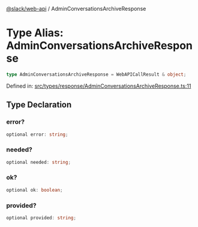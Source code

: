 [@slack/web-api](../index.md) / AdminConversationsArchiveResponse

# Type Alias: AdminConversationsArchiveResponse

```ts
type AdminConversationsArchiveResponse = WebAPICallResult & object;
```

Defined in: [src/types/response/AdminConversationsArchiveResponse.ts:11](https://github.com/slackapi/node-slack-sdk/blob/main/packages/web-api/src/types/response/AdminConversationsArchiveResponse.ts#L11)

## Type Declaration

### error?

```ts
optional error: string;
```

### needed?

```ts
optional needed: string;
```

### ok?

```ts
optional ok: boolean;
```

### provided?

```ts
optional provided: string;
```
